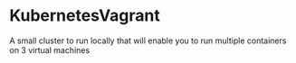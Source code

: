# KubernetesVagrant
A small cluster to run locally that will enable you to run multiple containers on 3 virtual machines

